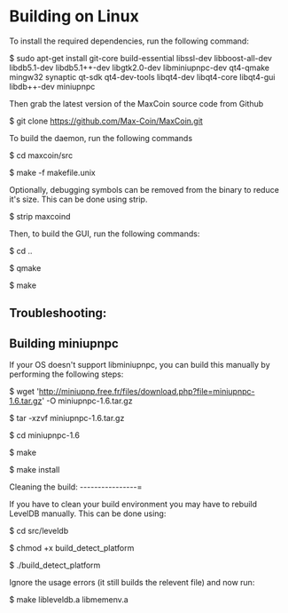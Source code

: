 Building on Linux
===============

To install the required dependencies, run the following command:

$ sudo apt-get install git-core build-essential libssl-dev libboost-all-dev libdb5.1-dev libdb5.1++-dev libgtk2.0-dev libminiupnpc-dev qt4-qmake mingw32 synaptic qt-sdk qt4-dev-tools libqt4-dev libqt4-core libqt4-gui libdb++-dev miniupnpc

Then grab the latest version of the MaxCoin source code from Github

$ git clone https://github.com/Max-Coin/MaxCoin.git

To build the daemon, run the following commands

$ cd maxcoin/src

$ make -f makefile.unix

Optionally, debugging symbols can be removed from the binary to reduce it's size. This can be done using strip.

$ strip maxcoind

Then, to build the GUI, run the following commands:

$ cd ..

$ qmake

$ make

Troubleshooting:
-------------

Building miniupnpc
----------------

If your OS doesn't support libminiupnpc, you can build this manually by performing the following steps:

$ wget 'http://miniupnp.free.fr/files/download.php?file=miniupnpc-1.6.tar.gz' -O miniupnpc-1.6.tar.gz

$ tar -xzvf miniupnpc-1.6.tar.gz

$ cd miniupnpc-1.6
	
$ make

$	make install

Cleaning the build:
----------------=

If you have to clean your build environment you may have to rebuild LevelDB manually. This can be done using:

$ cd src/leveldb

$ chmod +x build_detect_platform

$ ./build_detect_platform

Ignore the usage errors (it still builds the relevent file) and now run:

$ make libleveldb.a libmemenv.a
